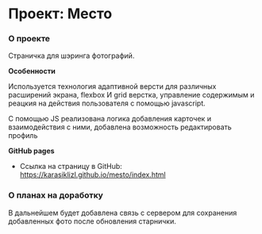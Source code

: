 # Проект: Место

### О проекте

Страничка для шэринга фотографий.

**Особенности**

Используется технология адаптивной версти для различных расширений экрана, flexbox И grid верстка, управление содержимым и реацкия на действия пользователя с помощью javascript.

С помощью JS реализована логика добавления карточек и взаимодействия с ними, добавлена возможность редактировать профиль

**GitHub pages**

* Ссылка на страницу в GitHub: https://karasiklizl.github.io/mesto/index.html 

### О планах на доработку

В дальнейшем будет добавлена связь с сервером для сохранения добавленных фото после обновления старнички.
